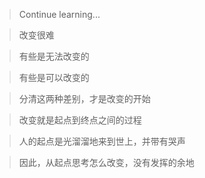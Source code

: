 > Continue learning...

> 改变很难

> 有些是无法改变的

> 有些是可以改变的

> 分清这两种差别，才是改变的开始

> 改变就是起点到终点之间的过程

> 人的起点是光溜溜地来到世上，并带有哭声

> 因此，从起点思考怎么改变，没有发挥的余地